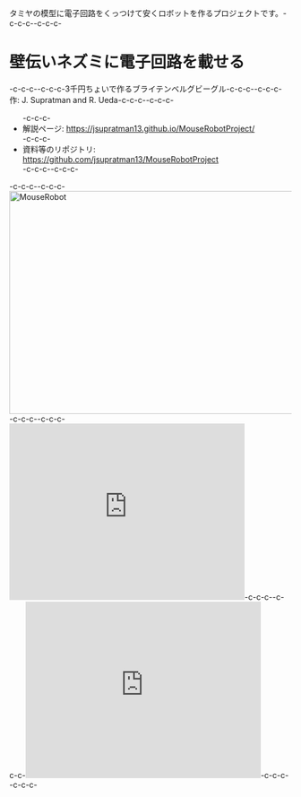 タミヤの模型に電子回路をくっつけて安くロボットを作るプロジェクトです。-c-c-c--c-c-c-<h1>壁伝いネズミに電子回路を載せる</h1>-c-c-c--c-c-c-3千円ちょいで作るブライテンベルグビーグル-c-c-c--c-c-c-作: J. Supratman and R. Ueda-c-c-c--c-c-c-<ul>-c-c-c-	<li>解説ページ: <a href="https://jsupratman13.github.io/MouseRobotProject/" target="_blank">https://jsupratman13.github.io/MouseRobotProject/</a></li>-c-c-c-	<li>資料等のリポジトリ: <a href="https://github.com/jsupratman13/MouseRobotProject" target="_blank">https://github.com/jsupratman13/MouseRobotProject</a></li>-c-c-c--c-c-c-</ul>-c-c-c--c-c-c-<a href="https://lab.ueda.asia/wp-content/uploads/2016/08/MouseRobot.jpg"><img src="https://lab.ueda.asia/wp-content/uploads/2016/08/MouseRobot-1024x768.jpg" alt="MouseRobot" width="530" height="398" class="aligncenter size-large wp-image-1125" /></a>-c-c-c--c-c-c-<iframe width="420" height="315" src="https://www.youtube.com/embed/eWR0JLNSg-g" frameborder="0" allowfullscreen></iframe>-c-c-c--c-c-c-<iframe width="420" height="315" src="https://www.youtube.com/embed/5WNjF-kcHEA" frameborder="0" allowfullscreen></iframe>-c-c-c--c-c-c-
